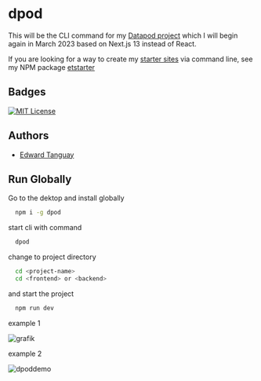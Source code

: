# dpod

This will be the CLI command for my [Datapod project](https://github.com/edwardtanguay/dpodreactcore) which I will begin again in March 2023 based on Next.js 13 instead of React.

If you are looking for a way to create my [starter sites](https://starters.tanguay.eu) via command line, see my NPM package [etstarter](https://www.npmjs.com/package/etstarter)

## Badges

[![MIT License](https://img.shields.io/badge/License-MIT-green.svg)](https://choosealicense.com/licenses/mit/)

## Authors

- [Edward Tanguay](https://github.com/edwardtanguay)

## Run Globally

Go to the dektop and install globally

```bash
  npm i -g dpod
```

start cli with command

```bash
  dpod
```

change to project directory

```bash
  cd <project-name>
  cd <frontend> or <backend>
```

and start the project

```bash
  npm run dev
```

example 1

![grafik](https://user-images.githubusercontent.com/446574/219340850-d18d85da-a1e2-4a4e-b2f8-4b50d11a76c7.png)

example 2

![dpoddemo](https://user-images.githubusercontent.com/446574/219342358-ade21d3a-7112-4eb8-8435-fa10bede1823.gif)

